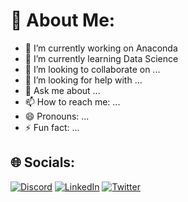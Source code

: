 # 💫 About Me:
<!--
**Honestjacobi28/Honestjacobi28** is a ✨ _special_ ✨ repository because its `README.md` (this file) appears on your GitHub profile.

Here are some ideas to get you started: -->

- 🔭 I’m currently working on Anaconda
- 🌱 I’m currently learning  Data Science
- 👯 I’m looking to collaborate on ...
- 🤔 I’m looking for help with ...
- 💬 Ask me about ...
- 📫 How to reach me: ...
- 😄 Pronouns: ...
- ⚡ Fun fact: ...

## 🌐 Socials:
[![Discord](https://img.shields.io/badge/Discord-%237289DA.svg?logo=discord&logoColor=white)](https://discord.gg/VA77chuz)  [![LinkedIn](https://img.shields.io/badge/LinkedIn-%230077B5.svg?logo=linkedin&logoColor=white)](https://www.linkedin.com/in/jean-fabrice-ouffoue-21685b21a/) 
[![Twitter](https://img.shields.io/badge/Twitter-%230077B5.svg?logo=X&logoColor=white)](https://twitter.com/FOuffoue)
